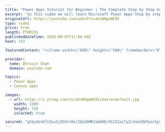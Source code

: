 ```yaml
---
title: "Power Apps Tutorial for Beginner | The Complete Step by Step Guide to start Power Apps Canvas App"
excerpt: "In this video we will learn Microsoft Power Apps Step by step. The series is dedicated for Microsoft Power Apps Beginners. This is the complete start to end Tutorial series for Beginners in Power Apps.  The entire tech series is best resource for Power Apps Beginners Tutorial from Start to End with Real"
originalUrl: https://youtube.com/watch?v=aVsWQgoWC0I
type: video
price: Free
length: PT6M23S
publishedDateTime: 2020-09-07T11:04:40Z
heat: 133

featuredContent: "<iframe width=\"800\" height=\"500\" frameborder=\"0\" src=\"https://www.youtube.com/embed/aVsWQgoWC0I\" allow=\"accelerometer; autoplay; encrypted-media; gyroscope; picture-in-picture\" allowfullscreen></iframe>"

provider:
  name: Dhruvin Shah
  domain: youtube.com

topics:
  - Power Apps
  - Canvas apps

images:
  - url: https://i.ytimg.com/vi/aVsWQgoWC0I/maxresdefault.jpg
    width: 1280
    height: 720
    isCached: true

secured: "qtbyAVuK7sZxuSj9SkYr0e/ZQzGAMBJaGbOD/HI252xLTy2cVomJQbFpac5pya5C0JvBKMUlNBThpO3i7Z6V6NwTLYQuyDoz7/Y32nZcWozh9ODv7qfGMpRvFJgLu/LaZogPWynOBAQktA35StNJ5dA93Hf+vCw3ByEQlpnKuWlaKkDlVcAXzA6ie0qTlWnoPu9TXL/qv4kVc9EINBd4XLt+r0BeZnTVbtBdo5O2ChGLZKpj+pyAH9/PcI5KZu9o6LtvoTHNuEEl4qGiZiXGsUtFKS+Z0pQWChgFhxgJSd0ZwgTszkP4d40FNuBWYCTzWpjZS/ssoMfZd8Jz/hHO4kANW1itwHe8rXjN2E63JdEQyPuUuEylibhaD/HJgyqRHUqr8GuzgfGvJkAF3wZ4uQ==;m4liNopGmSjgtOTTxy1pNg=="
---
```


